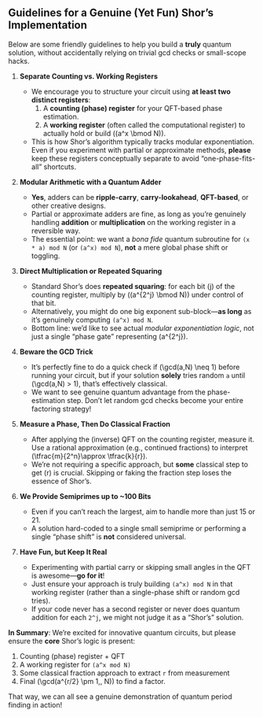 ## Guidelines for a Genuine (Yet Fun) Shor’s Implementation

Below are some friendly guidelines to help you build a **truly** quantum solution, without accidentally relying on trivial gcd checks or small-scope hacks.

1. **Separate Counting vs. Working Registers**  
   - We encourage you to structure your circuit using **at least two distinct registers**:
     1. A **counting (phase) register** for your QFT-based phase estimation.  
     2. A **working register** (often called the computational register) to actually hold or build \((a^x \bmod N)\).
   - This is how Shor’s algorithm typically tracks modular exponentiation. Even if you experiment with partial or approximate methods, **please** keep these registers conceptually separate to avoid “one-phase-fits-all” shortcuts.

2. **Modular Arithmetic with a Quantum Adder**  
   - **Yes**, adders can be **ripple-carry**, **carry-lookahead**, **QFT-based**, or other creative designs.
   - Partial or approximate adders are fine, as long as you’re genuinely handling **addition** or **multiplication** on the working register in a reversible way.
   - The essential point: we want a *bona fide* quantum subroutine for `(x * a) mod N` (or `(a^x) mod N`), **not** a mere global phase shift or toggling.

3. **Direct Multiplication or Repeated Squaring**  
   - Standard Shor’s does **repeated squaring**: for each bit \(j\) of the counting register, multiply by \((a^{2^j} \bmod N)\) under control of that bit.
   - Alternatively, you might do one big exponent sub-block—**as long** as it’s genuinely computing `(a^x) mod N`.
   - Bottom line: we’d like to see actual *modular exponentiation logic*, not just a single “phase gate” representing \(a^{2^j}\).

4. **Beware the GCD Trick**  
   - It’s perfectly fine to do a quick check if \(\gcd(a,N) \neq 1\) before running your circuit, but if your solution **solely** tries random `a` until \(\gcd(a,N) > 1\), that’s effectively classical.
   - We want to see genuine quantum advantage from the phase-estimation step. Don’t let random gcd checks become your entire factoring strategy!

5. **Measure a Phase, Then Do Classical Fraction**  
   - After applying the (inverse) QFT on the counting register, measure it. Use a rational approximation (e.g., continued fractions) to interpret \(\tfrac{m}{2^n}\approx \tfrac{k}{r}\).
   - We’re not requiring a specific approach, but **some** classical step to get \(r\) is crucial. Skipping or faking the fraction step loses the essence of Shor’s.

6. **We Provide Semiprimes up to ~100 Bits**  
   - Even if you can’t reach the largest, aim to handle more than just 15 or 21.
   - A solution hard-coded to a single small semiprime or performing a single “phase shift” is **not** considered universal.

7. **Have Fun, but Keep It Real**  
   - Experimenting with partial carry or skipping small angles in the QFT is awesome—**go for it**!
   - Just ensure your approach is truly building `(a^x) mod N` in that working register (rather than a single-phase shift or random gcd tries).
   - If your code never has a second register or never does quantum addition for each `2^j`, we might not judge it as a “Shor’s” solution.

**In Summary**: We’re excited for innovative quantum circuits, but please ensure the **core** Shor’s logic is present:  
1) Counting (phase) register + QFT  
2) A working register for `(a^x mod N)`  
3) Some classical fraction approach to extract `r` from measurement  
4) Final \(\gcd(a^{r/2} \pm 1,\, N)\) to find a factor.

That way, we can all see a genuine demonstration of quantum period finding in action!
